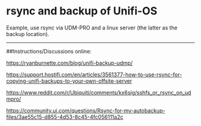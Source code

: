 # rsync and backup of Unifi-OS 

Example, use rsync via UDM-PRO and a linux server (the latter as the backup location).

----

##Instructions/Discussions online:

https://ryanburnette.com/blog/unifi-backup-udmp/

https://support.hostifi.com/en/articles/3561377-how-to-use-rsync-for-copying-unifi-backups-to-your-own-offsite-server

https://www.reddit.com/r/Ubiquiti/comments/kx6sig/sshfs_or_rsync_on_udmpro/

https://community.ui.com/questions/Rsync-for-my-autobackup-files/3ae55c15-d855-4d53-8c45-4fc056111a2c